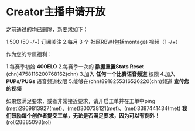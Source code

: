 # Creator主播申请开放
之前通过的均已删除，新要求如下：

1.500 (50 -/+) 订阅关注
2.每月 3 个 社区RBW(包括montage) 视频（1 -/+）

作为您的专属福利：

1.每赛季初始 **400ELO**
2.每赛季一次的 **数据重置Stats Reset** (chn)4758116200768162(chn)
3.加入 **任何一个比赛语音频道** 权限
4.加入 **PUPs/PUGs** 语音频道权限
5.能够在(chn)8918255316526220(chn)频道 **宣传您的视频** 

如果您满足要求，或者非常接近要求，请开启工单并在工单中ping (met)2969813927(met)、(met)300738121(met)、(met)3387441434(met)
**我们鼓励每个创作者提交工单，无论是否满足要求，因为可以有例外！**
(rol)28885098(rol)
